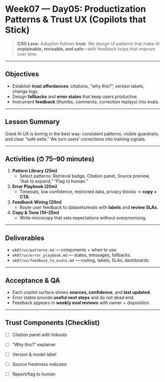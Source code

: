 # Week07 — Day05: Productization Patterns & Trust UX (Copilots that Stick)

> **CXO Lens:** Adoption follows **trust**. We design UI patterns that make AI **explainable, revisable, and safe**—with feedback loops that improve over time.

---

## Objectives
- Establish **trust affordances**: citations, “why this?”, version labels, change logs.
- Design **fallbacks** and **error states** that keep users productive.
- Instrument **feedback** (thumbs, comments, correction replays) into evals.

---

## Lesson Summary
Good AI UX is boring in the best way: consistent patterns, visible guardrails, and clear “safe exits.” We turn users’ corrections into training signals.

---

## Activities (⏱ 75–90 minutes)
1) **Pattern Library (25m)**  
   - Select patterns: Retrieval badge, Citation panel, Source preview, “Ask to expand,” “Flag to human.”
2) **Error Playbook (20m)**  
   - Timeouts, low confidence, restricted data, privacy blocks → **copy + CTA**.
3) **Feedback Wiring (20m)**  
   - Route user feedback to datasets/evals with **labels** and **review SLAs**.
4) **Copy & Tone (10–25m)**  
   - Write microcopy that sets expectations without overpromising.

---

## Deliverables
- `wk07/ux/patterns.md` — components + when to use.
- `wk07/ux/error_playbook.md` — states, messages, fallbacks.
- `wk07/ux/feedback_to_evals.md` — routing, labels, SLAs, dashboards.

---

## Acceptance & QA
- Each copilot surface shows **sources, confidence**, and **last updated**.
- Error states provide **useful next steps** and do not dead‑end.
- Feedback appears in **weekly eval reviews** with owner + disposition.

---

## Trust Components (Checklist)
- [ ] Citation panel with linkouts  
- [ ] “Why this?” explainer  
- [ ] Version & model label  
- [ ] Source freshness indicator  
- [ ] Report/flag to human

